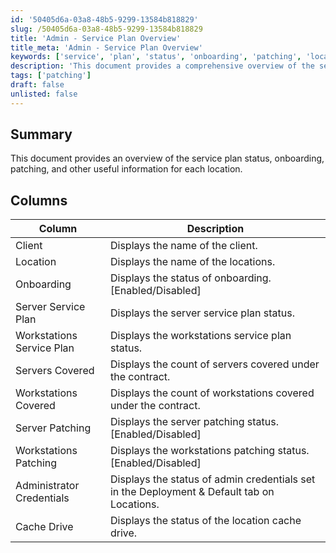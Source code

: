 ```yaml
---
id: '50405d6a-03a8-48b5-9299-13584b818829'
slug: /50405d6a-03a8-48b5-9299-13584b818829
title: 'Admin - Service Plan Overview'
title_meta: 'Admin - Service Plan Overview'
keywords: ['service', 'plan', 'status', 'onboarding', 'patching', 'location', 'client']
description: 'This document provides a comprehensive overview of the service plan status, onboarding, and patching information for each location, including details on the number of servers and workstations covered under the contract.'
tags: ['patching']
draft: false
unlisted: false
---
```


## Summary

This document provides an overview of the service plan status, onboarding, patching, and other useful information for each location.

## Columns

| Column                     | Description                                                                                          |
|----------------------------|------------------------------------------------------------------------------------------------------|
| Client                     | Displays the name of the client.                                                                      |
| Location                   | Displays the name of the locations.                                                                    |
| Onboarding                 | Displays the status of onboarding. [Enabled/Disabled]                                                |
| Server Service Plan        | Displays the server service plan status.                                                               |
| Workstations Service Plan   | Displays the workstations service plan status.                                                        |
| Servers Covered            | Displays the count of servers covered under the contract.                                             |
| Workstations Covered       | Displays the count of workstations covered under the contract.                                        |
| Server Patching            | Displays the server patching status. [Enabled/Disabled]                                              |
| Workstations Patching      | Displays the workstations patching status. [Enabled/Disabled]                                        |
| Administrator Credentials  | Displays the status of admin credentials set in the Deployment & Default tab on Locations.           |
| Cache Drive                | Displays the status of the location cache drive.                                                     |


